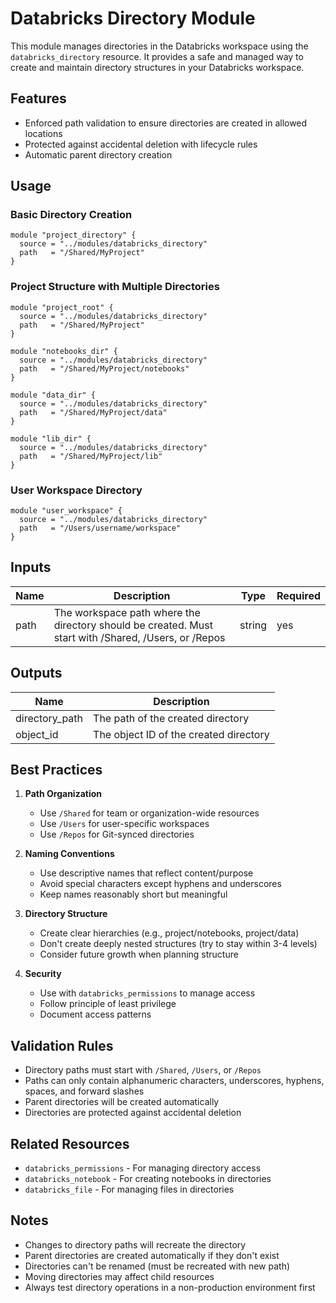# Databricks Directory Module

This module manages directories in the Databricks workspace using the `databricks_directory` resource. It provides a safe and managed way to create and maintain directory structures in your Databricks workspace.

## Features

- Enforced path validation to ensure directories are created in allowed locations
- Protected against accidental deletion with lifecycle rules
- Automatic parent directory creation

## Usage

### Basic Directory Creation

```hcl
module "project_directory" {
  source = "../modules/databricks_directory"
  path   = "/Shared/MyProject"
}
```

### Project Structure with Multiple Directories

```hcl
module "project_root" {
  source = "../modules/databricks_directory"
  path   = "/Shared/MyProject"
}

module "notebooks_dir" {
  source = "../modules/databricks_directory"
  path   = "/Shared/MyProject/notebooks"
}

module "data_dir" {
  source = "../modules/databricks_directory"
  path   = "/Shared/MyProject/data"
}

module "lib_dir" {
  source = "../modules/databricks_directory"
  path   = "/Shared/MyProject/lib"
}
```

### User Workspace Directory

```hcl
module "user_workspace" {
  source = "../modules/databricks_directory"
  path   = "/Users/username/workspace"
}
```

## Inputs

| Name | Description | Type | Required |
|------|-------------|------|----------|
| path | The workspace path where the directory should be created. Must start with /Shared, /Users, or /Repos | string | yes |

## Outputs

| Name | Description |
|------|-------------|
| directory_path | The path of the created directory |
| object_id | The object ID of the created directory |

## Best Practices

1. **Path Organization**
   - Use `/Shared` for team or organization-wide resources
   - Use `/Users` for user-specific workspaces
   - Use `/Repos` for Git-synced directories

2. **Naming Conventions**
   - Use descriptive names that reflect content/purpose
   - Avoid special characters except hyphens and underscores
   - Keep names reasonably short but meaningful

3. **Directory Structure**
   - Create clear hierarchies (e.g., project/notebooks, project/data)
   - Don't create deeply nested structures (try to stay within 3-4 levels)
   - Consider future growth when planning structure

4. **Security**
   - Use with `databricks_permissions` to manage access
   - Follow principle of least privilege
   - Document access patterns

## Validation Rules

- Directory paths must start with `/Shared`, `/Users`, or `/Repos`
- Paths can only contain alphanumeric characters, underscores, hyphens, spaces, and forward slashes
- Parent directories will be created automatically
- Directories are protected against accidental deletion

## Related Resources

- `databricks_permissions` - For managing directory access
- `databricks_notebook` - For creating notebooks in directories
- `databricks_file` - For managing files in directories

## Notes

- Changes to directory paths will recreate the directory
- Parent directories are created automatically if they don't exist
- Directories can't be renamed (must be recreated with new path)
- Moving directories may affect child resources
- Always test directory operations in a non-production environment first